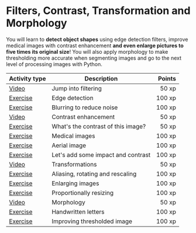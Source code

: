 # Filters, Contrast, Transformation and Morphology

You will learn to **detect object shapes** using edge detection filters, improve medical images with contrast enhancement **and even enlarge pictures to five times its original size**! You will also apply morphology to make thresholding more accurate when segmenting images and go to the next level of processing images with Python.

Activity type       | Description                              | Points
--------------------|------------------------------------------|-------:
[Video](v/1.mp4)    | Jump into filtering                      |  50 xp
[Exercise](e/1.md)  | Edge detection                           | 100 xp
[Exercise](e/2.md)  | Blurring to reduce noise                 | 100 xp
[Video](v/2.mp4)    | Contrast enhancement                     |  50 xp
[Exercise](e/3.md)  | What's the contrast of this image?       |  50 xp
[Exercise](e/4.md)  | Medical images                           | 100 xp
[Exercise](e/5.md)  | Aerial image                             | 100 xp
[Exercise](e/6.md)  | Let's add some impact and contrast       | 100 xp
[Video](v/3.mp4)    | Transformations                          |  50 xp
[Exercise](e/7.md)  | Aliasing, rotating and rescaling         | 100 xp
[Exercise](e/8.md)  | Enlarging images                         | 100 xp
[Exercise](e/9.md)  | Proportionally resizing                  | 100 xp
[Video](v/4.mp4)    | Morphology                               |  50 xp
[Exercise](e/10.md) | Handwritten letters                      | 100 xp
[Exercise](e/11.md) | Improving thresholded image              | 100 xp
